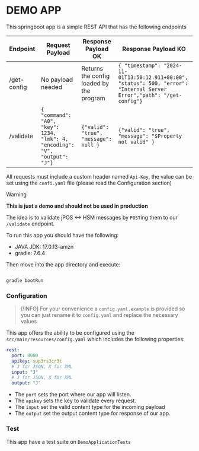 # DEMO APP

This springboot app is a simple REST API that has the following endpoints

| Endpoint    | Request Payload  | Response Payload OK                       | Response Payload KO                                                                                                            |
|-------------|------------------|-------------------------------------------|--------------------------------------------------------------------------------------------------------------------------------|
| /get-config | No payload needed | Returns the config loaded by the program  | ``` { "timestamp": "2024-11-01T13:50:12.911+00:00", "status": 500, "error": "Internal Server Error","path": "/get-config"} ``` |
| /validate   | ```{ "command": "A0", "key": 1234, "lmk": 4, "encoding": "V", "output": "J"}```              | ```{"valid": "true", "message": null }``` | ```{"valid": "true", "message": "$Property not valid" }```                                                                     |

All requests must include a custom header named `Api-Key`, the value can be set using the `confi.yaml` file 
(please read the Configuration section)

> [!WARNING]
> **This is just a demo and should not be used in production**

The idea is to validate jPOS <-> HSM messages by `POST`ing them to our `/validate` endpoint. 

To run this app you should have the following:
- JAVA JDK: 17.0.13-amzn
- gradle: 7.6.4

Then move into the app directory and execute:

```bash

gradle bootRun
```

### Configuration
> [!INFO]
> For your convenience a `config.yaml.example` is provided so you can just rename it to
> `config.yaml` and replace the necessary values

This app offers the ability to be configured using the `src/main/resources/config.yaml` which includes
the following properties:

```yaml
rest:
  port: 8000
  apikey: sup3rs3cr3t
  # J for JSON, X for XML
  input: "J"
  # J for JSON, X for XML
  output: "J"
```

- The `port` sets the port where our app will listen.
- The `apikey` sets the key to validate every request.
- The `input` set the valid content type for the incoming payload
- The `output` set the output content type for response of our app.

### Test

This app have a test suite on `DemoApplicationTests`